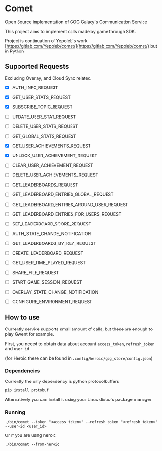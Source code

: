 # Comet
Open Source implementation of GOG Galaxy's Communication Service

This project aims to implement calls made by game through SDK.

Project is continuation of Yepoleb's work [https://gitlab.com/Yepoleb/comet/](https://gitlab.com/Yepoleb/comet/) but in Python


## Supported Requests
Excluding Overlay, and Cloud Sync related.

- [x] AUTH_INFO_REQUEST
- [x] GET_USER_STATS_REQUEST
- [x] SUBSCRIBE_TOPIC_REQUEST
- [ ] UPDATE_USER_STAT_REQUEST
- [ ] DELETE_USER_STATS_REQUEST
- [ ] GET_GLOBAL_STATS_REQUEST
- [x] GET_USER_ACHIEVEMENTS_REQUEST
- [x] UNLOCK_USER_ACHIEVEMENT_REQUEST
- [ ] CLEAR_USER_ACHIEVEMENT_REQUEST
- [ ] DELETE_USER_ACHIEVEMENTS_REQUEST
- [ ] GET_LEADERBOARDS_REQUEST
- [ ] GET_LEADERBOARD_ENTRIES_GLOBAL_REQUEST
- [ ] GET_LEADERBOARD_ENTRIES_AROUND_USER_REQUEST
- [ ] GET_LEADERBOARD_ENTRIES_FOR_USERS_REQUEST
- [ ] SET_LEADERBOARD_SCORE_REQUEST
- [ ] AUTH_STATE_CHANGE_NOTIFICATION
- [ ] GET_LEADERBOARDS_BY_KEY_REQUEST
- [ ] CREATE_LEADERBOARD_REQUEST
- [ ] GET_USER_TIME_PLAYED_REQUEST
- [ ] SHARE_FILE_REQUEST
- [ ] START_GAME_SESSION_REQUEST
- [ ] OVERLAY_STATE_CHANGE_NOTIFICATION
- [ ] CONFIGURE_ENVIRONMENT_REQUEST


## How to use

Currently service supports small amount of calls, but these are enough to play Gwent for example.

First, you neeed to obtain data about account `access_token`, `refresh_token` and `user_id` 

(for Heroic these can be found in `.config/heroic/gog_store/config.json`)

### Dependencies 
Currently the only dependency is python protocolbuffers

```sh
pip install protobuf
```
Alternatively you can install it using your Linux distro's package manager

### Running
```
./bin/comet --token "<access_token>" --refresh_token "<refresh_token>" --user-id <user_id>
```
Or if you are using heroic
```
./bin/comet --from-heroic
```
